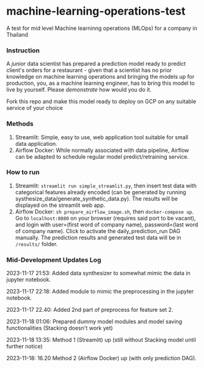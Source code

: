 # machine-learning-operations-test
A test for mid level Machine learninng operations (MLOps) for a company in Thailand

### Instruction

A _junior_ data scientist has prepared a prediction model ready to predict client's orders for a restaurant - given that a scientist has no prior knowledge on machine learning operations and bringing the models up for production, you, as a machine learning engineer, has to bring this model to live by yourself. Please *demonstrate* how would you do it. 

Fork this repo and make this model ready to deploy on GCP on any suitable service of your choice


### Methods

1. Streamlit: Simple, easy to use, web application tool suitable for small data application.
2. Airflow Docker: While normally associated with data pipeline, Airflow can be adapted to schedule regular model predict/retraining service.

### How to run

1. Streamlit: ```streamlit run simple_streamlit.py```, then insert test data with categorical features already encoded (can be generated by running systhesize_data/generate_synthetic_data.py). The results will be displayed on the streamlit web app.
2. Airflow Docker: ```sh prepare_airflow_image.sh```, then ```docker-compose up```. Go to ```localhost:8080``` on your browser (requires said port to be vacant), and login with user=(first word of company name), password=(last word of company name). Click to activate the daily_prediction_run DAG manually. The prediction results and generated test data will be in ```/results/``` folder.

### Mid-Development Updates Log

2023-11-17 21:53: Added data synthesizer to somewhat mimic the data in jupyter notebook.

2023-11-17 22:18: Added module to mimic the preprocessing in the jupyter notebook.

2023-11-17 22.40: Added 2nd part of preprocess for feature set 2.

2023-11-18 01:06: Prepared dummy model modules and model saving functionalities (Stacking doesn't work yet)

2023-11-18 13:35: Method 1 (Streamlit) up (still without Stacking model until further notice)

2023-11-18: 16.20 Method 2 (Airflow Docker) up (with only prediction DAG).
